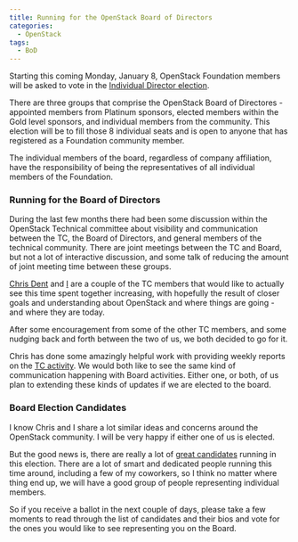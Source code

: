 ```yaml
---
title: Running for the OpenStack Board of Directors
categories:
  - OpenStack
tags:
  - BoD
---
```


Starting this coming Monday, January 8, OpenStack Foundation members will be asked
to vote in the
[Individual Director election](https://www.openstack.org/election/2018-individual-director-election/).

There are three groups that comprise the OpenStack Board of Directores - appointed
members from Platinum sponsors, elected members within the Gold level sponsors, and
individual members from the community. This election will be to fill those 8 individual
seats and is open to anyone that has registered as a Foundation community member.

The individual members of the board, regardless of company affiliation, have the
responsibility of being the representatives of all individual members of the Foundation.

### Running for the Board of Directors

During the last few months there had been some discussion within the OpenStack Technical
committee about visibility and communication between the TC, the Board of Directors, and
general members of the technical community. There are joint meetings between the TC and
Board, but not a lot of interactive discussion, and some talk of reducing the amount of
joint meeting time between these groups.

[Chris Dent](https://www.openstack.org/community/members/profile/18956/chris-dent) and
[I](https://www.openstack.org/community/members/profile/19313/sean-mcginnis) are a couple
of the TC members that would like to actually see this time spent together increasing,
with hopefully the result of closer goals and understanding about OpenStack and where
things are going - and where they are today.

After some encouragement from some of the other TC members, and some nudging back and
forth between the two of us, we both decided to go for it.

Chris has done some amazingly helpful work with providing weekly reports on the
[TC activity](https://anticdent.org/tc-report-2017-in-review.html). We would both like to
see the same kind of communication happening with Board activities. Either one, or both,
of us plan to extending these kinds of updates if we are elected to the board.

### Board Election Candidates

I know Chris and I share a lot similar ideas and concerns around the OpenStack community.
I will be very happy if either one of us is elected.

But the good news is, there are really a lot of
[great candidates](https://www.openstack.org/election/2018-individual-director-election/CandidateList)
running in this election. There are a lot of smart and dedicated people running this time
around, including a few of my coworkers, so I think no matter where thing end up, we will
have a good group of people representing individual members.

So if you receive a ballot in the next couple of days, please take a few moments to read
through the list of candidates and their bios and vote for the ones you would like to see
representing you on the Board.

